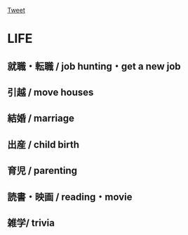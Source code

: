 <a href="https://twitter.com/share?ref_src=twsrc%5Etfw" class="twitter-share-button" data-show-count="false">Tweet</a><script async src="https://platform.twitter.com/widgets.js" charset="utf-8"></script>

# LIFE

## 就職・転職 / job hunting・get a new job
## 引越 / move houses
## 結婚 / marriage
## 出産 / child birth
## 育児 / parenting
## 読書・映画 / reading・movie
## 雑学/ trivia
